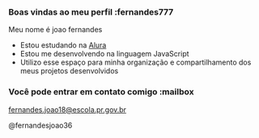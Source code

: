 ### Boas vindas ao meu perfil :fernandes777

Meu nome é joao fernandes

- Estou estudando na [Alura](https://www.alura.com.br)
- Estou me desenvolvendo na linguagem JavaScript
- Utilizo esse espaço para minha organização e compartilhamento dos meus projetos desenvolvidos

### Você pode entrar em contato comigo :mailbox

fernandes.joao18@escola.pr.gov.br

@fernandesjoao36


